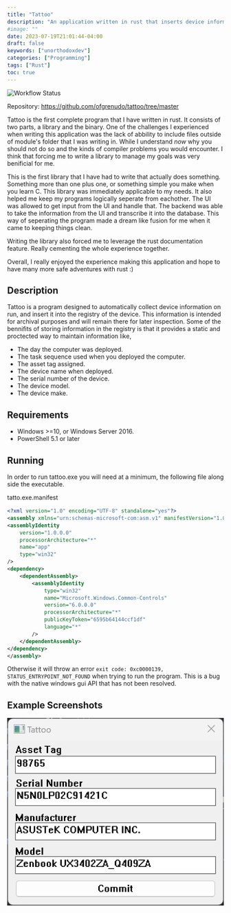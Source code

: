 ```yaml
---
title: "Tattoo"
description: "An application written in rust that inserts device information into the computers registry for later forensics."
#image: ""
date: 2023-07-19T21:01:44-04:00
draft: false
keywords: ["unorthodoxdev"]
categories: ["Programming"]
tags: ["Rust"]
toc: true
---
```


![Workflow Status](https://github.com/ofgrenudo/tattoo/actions/workflows/ci.yml/badge.svg)

Repository: https://github.com/ofgrenudo/tattoo/tree/master 

Tattoo is the first complete program that I have written in rust. It consists of two parts, a library and the binary. One of the challenges I experienced when writing this application was the lack of abbility to include files outside of module's folder that I was writing in. While I understand *now* why you should not do so and the kinds of compiler problems you would encounter. I think that forcing me to write a library to manage my goals was very benificial for me.

This is the first library that I have had to write that actually does something. Something more than one plus one, or something simple you make when you learn C. This library was immediately applicable to my needs. It also helped me keep my programs logically seperate from eachother. The UI was allowed to get input from the UI and handle that. The backend was able to take the information from the UI and transcribe it into the database. This way of seperating the program made a dream like fusion for me when it came to keeping things clean.

Writing the library also forced me to leverage the rust documentation feature. Really cementing the whole experience together.

Overall, I really enjoyed the experience making this application and hope to have many more safe adventures with rust :)

## Description

Tattoo is a program designed to automatically collect device information on run, and insert it into the registry of the device. This information is intended for archival purposes and will remain there for later inspection. Some of the bennifits of storing information in the registry is that it provides a static and proctected way to maintain information like,

- The day the computer was deployed.
- The task sequence used when you deployed the computer.
- The asset tag assigned.
- The device name when deployed.
- The serial number of the device.
- The device model.
- The device make.


## Requirements

- Windows >=10, or Windows Server 2016.
- PowerShell 5.1 or later

## Running

In order to run tattoo.exe you will need at a minimum, the following file along side the executable.

tatto.exe.manifest
```xml
<?xml version="1.0" encoding="UTF-8" standalone="yes"?>
<assembly xmlns="urn:schemas-microsoft-com:asm.v1" manifestVersion="1.0">
<assemblyIdentity
    version="1.0.0.0"
    processorArchitecture="*"
    name="app"
    type="win32"
/>
<dependency>
    <dependentAssembly>
        <assemblyIdentity
            type="win32"
            name="Microsoft.Windows.Common-Controls"
            version="6.0.0.0"
            processorArchitecture="*"
            publicKeyToken="6595b64144ccf1df"
            language="*"
        />
    </dependentAssembly>
</dependency>
</assembly>
```

Otherwise it will throw an error `exit code: 0xc0000139, STATUS_ENTRYPOINT_NOT_FOUND` when trying to run the program. This is a bug with the native windows gui API that has not been resolved.

## Example Screenshots

![tattoo-ui](https://raw.githubusercontent.com/ofgrenudo/tattoo/master/docs/tattoo-ui.png)
